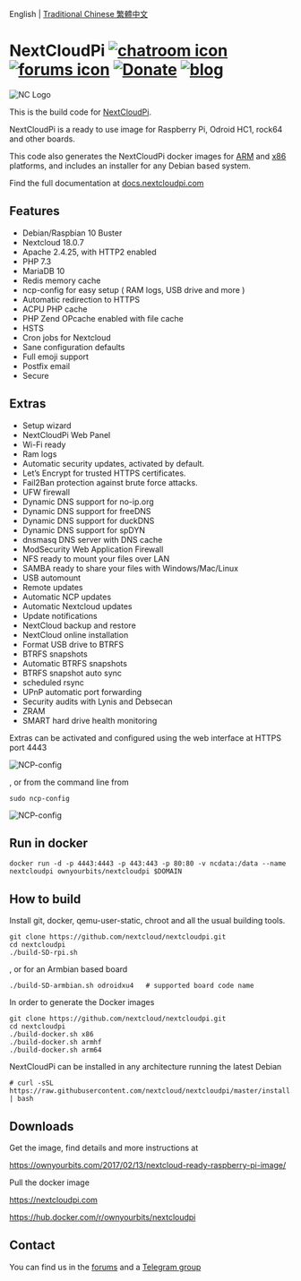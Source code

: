 English | [Traditional Chinese 繁體中文](/README-ZH-TW.md)

# NextCloudPi [![chatroom icon](https://patrolavia.github.io/telegram-badge/chat.png)](https://t.me/NextCloudPi) [![forums icon](https://img.shields.io/badge/help-forums-blue.svg)](https://help.nextcloud.com/c/support/appliances-docker-snappy-vm) [![Donate](https://img.shields.io/badge/Donate-PayPal-green.svg)](https://www.paypal.com/cgi-bin/webscr?cmd=_donations&business=N8PJHSEQF4G7Y&lc=US&item_name=Own%20Your%20Bits&item_number=NextCloudPi&no_note=1&no_shipping=1&currency_code=EUR&bn=PP%2dDonationsBF%3abtn_donate_LG%2egif%3aNonHosted) [![blog](https://img.shields.io/badge/follow-blog-orange.svg)](https://ownyourbits.com)


![NC Logo](https://ownyourbits.com/wp-content/uploads/2017/11/ncp-square.png)

This is the build code for [NextCloudPi](https://nextcloudpi.com).

NextCloudPi is a ready to use image for Raspberry Pi, Odroid HC1, rock64 and other boards.

This code also generates the NextCloudPi docker images for [ARM](https://hub.docker.com/r/ownyourbits/nextcloudpi-armhf) and [x86](https://hub.docker.com/r/ownyourbits/nextcloudpi-x86) platforms, and includes an installer for any Debian based system.

Find the full documentation at [docs.nextcloudpi.com](http://docs.nextcloudpi.com)

## Features

 * Debian/Raspbian 10 Buster
 * Nextcloud 18.0.7
 * Apache 2.4.25, with HTTP2 enabled
 * PHP 7.3
 * MariaDB 10
 * Redis memory cache
 * ncp-config for easy setup ( RAM logs, USB drive and more )
 * Automatic redirection to HTTPS
 * ACPU PHP cache
 * PHP Zend OPcache enabled with file cache
 * HSTS
 * Cron jobs for Nextcloud
 * Sane configuration defaults
 * Full emoji support
 * Postfix email
 * Secure

## Extras

 * Setup wizard
 * NextCloudPi Web Panel
 * Wi-Fi ready
 * Ram logs
 * Automatic security updates, activated by default.
 * Let’s Encrypt for trusted HTTPS certificates.
 * Fail2Ban protection against brute force attacks.
 * UFW firewall
 * Dynamic DNS support for no-ip.org
 * Dynamic DNS support for freeDNS
 * Dynamic DNS support for duckDNS
 * Dynamic DNS support for spDYN
 * dnsmasq DNS server with DNS cache
 * ModSecurity Web Application Firewall
 * NFS ready to mount your files over LAN
 * SAMBA ready to share your files with Windows/Mac/Linux
 * USB automount
 * Remote updates
 * Automatic NCP updates
 * Automatic Nextcloud updates
 * Update notifications
 * NextCloud backup and restore
 * NextCloud online installation
 * Format USB drive to BTRFS
 * BTRFS snapshots
 * Automatic BTRFS snapshots
 * BTRFS snapshot auto sync
 * scheduled rsync
 * UPnP automatic port forwarding
 * Security audits with Lynis and Debsecan
 * ZRAM
 * SMART hard drive health monitoring

Extras can be activated and configured using the web interface at HTTPS port 4443


![NCP-config](https://ownyourbits.com/wp-content/uploads/2017/07/web-letsencrypt.jpg)

, or from the command line from

```
sudo ncp-config
```

![NCP-config](https://ownyourbits.com/wp-content/uploads/2017/03/ncp-conf-700x456.jpg)


## Run in docker

```
docker run -d -p 4443:4443 -p 443:443 -p 80:80 -v ncdata:/data --name nextcloudpi ownyourbits/nextcloudpi $DOMAIN
```


## How to build

Install git, docker, qemu-user-static, chroot and all the usual building tools.

```
git clone https://github.com/nextcloud/nextcloudpi.git
cd nextcloudpi
./build-SD-rpi.sh
```

, or for an Armbian based board

```
./build-SD-armbian.sh odroidxu4   # supported board code name
```

In order to generate the Docker images

```
git clone https://github.com/nextcloud/nextcloudpi.git
cd nextcloudpi
./build-docker.sh x86
./build-docker.sh armhf
./build-docker.sh arm64
```

NextCloudPi can be installed in any architecture running the latest Debian

```
# curl -sSL https://raw.githubusercontent.com/nextcloud/nextcloudpi/master/install.sh | bash
```

## Downloads

Get the image, find details and more instructions at

https://ownyourbits.com/2017/02/13/nextcloud-ready-raspberry-pi-image/

Pull the docker image

https://nextcloudpi.com

https://hub.docker.com/r/ownyourbits/nextcloudpi

## Contact

You can find us in the [forums](https://help.nextcloud.com/c/support/appliances-docker-snappy-vm) and a [Telegram group](https://t.me/NextCloudPi)
